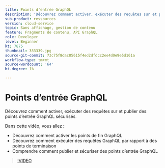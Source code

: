 ```yaml
---
title: Points d’entrée GraphQL
description: 'Découvrez comment activer, exécuter des requêtes sur et publier et sécuriser des points d’entrée GraphQL. '
sub-product: ressources
version: cloud-service
topic: Sans affichage, gestion de contenu
feature: Fragments de contenu, API GraphQL
role: Developer
level: Beginner
kt: 7875
thumbnail: 333339.jpg
source-git-commit: 73c75f8dac85615f4ed2dfdcc2ee4d0e9e5d161a
workflow-type: tm+mt
source-wordcount: '64'
ht-degree: 1%

---
```



# Points d’entrée GraphQL

Découvrez comment activer, exécuter des requêtes sur et publier des points d’entrée GraphQL sécurisés.

Dans cette vidéo, vous allez :

+ Découvrez comment activer les points de fin GraphQL
+ Découvrez comment exécuter des requêtes GraphQL par rapport à des points de terminaison
+ Comprendre comment publier et sécuriser des points d’entrée GraphQL

>[!VIDEO](https://video.tv.adobe.com/v/333339/?quality=12&learn=on)
